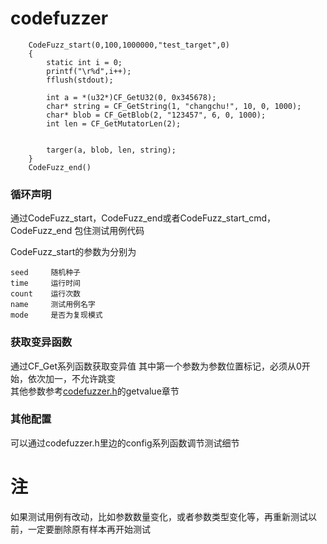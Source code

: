 # codefuzzer


```
	CodeFuzz_start(0,100,1000000,"test_target",0)
	{
		static int i = 0;
		printf("\r%d",i++);
		fflush(stdout);

		int a = *(u32*)CF_GetU32(0, 0x345678);
		char* string = CF_GetString(1, "changchu!", 10, 0, 1000);
		char* blob = CF_GetBlob(2, "123457", 6, 0, 1000);
		int len = CF_GetMutatorLen(2);

		
		targer(a, blob, len, string);
	}
	CodeFuzz_end()

```

### 循环声明
通过CodeFuzz_start，CodeFuzz_end或者CodeFuzz_start_cmd，CodeFuzz_end 包住测试用例代码

CodeFuzz_start的参数为分别为
```
seed     随机种子
time     运行时间
count    运行次数
name     测试用例名字
mode     是否为复现模式
```
### 获取变异函数
通过CF_Get系列函数获取变异值   其中第一个参数为参数位置标记，必须从0开始，依次加一，不允许跳变    
其他参数参考[codefuzzer.h](../../codefuzzer/codefuzzer.h)的getvalue章节

### 其他配置
可以通过codefuzzer.h里边的config系列函数调节测试细节

# 注

如果测试用例有改动，比如参数数量变化，或者参数类型变化等，再重新测试以前，一定要删除原有样本再开始测试

